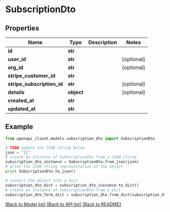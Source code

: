 # SubscriptionDto


## Properties

Name | Type | Description | Notes
------------ | ------------- | ------------- | -------------
**id** | **str** |  | 
**user_id** | **str** |  | [optional] 
**org_id** | **str** |  | [optional] 
**stripe_customer_id** | **str** |  | 
**stripe_subscription_id** | **str** |  | [optional] 
**details** | **object** |  | [optional] 
**created_at** | **str** |  | 
**updated_at** | **str** |  | 

## Example

```python
from openapi_client.models.subscription_dto import SubscriptionDto

# TODO update the JSON string below
json = "{}"
# create an instance of SubscriptionDto from a JSON string
subscription_dto_instance = SubscriptionDto.from_json(json)
# print the JSON string representation of the object
print SubscriptionDto.to_json()

# convert the object into a dict
subscription_dto_dict = subscription_dto_instance.to_dict()
# create an instance of SubscriptionDto from a dict
subscription_dto_form_dict = subscription_dto.from_dict(subscription_dto_dict)
```
[[Back to Model list]](../README.md#documentation-for-models) [[Back to API list]](../README.md#documentation-for-api-endpoints) [[Back to README]](../README.md)


